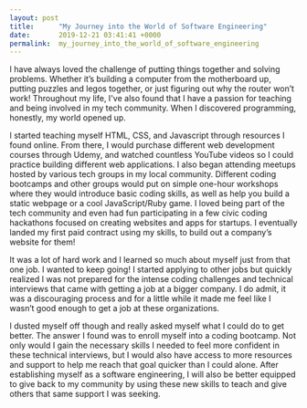```yaml
---
layout: post
title:      "My Journey into the World of Software Engineering"
date:       2019-12-21 03:41:41 +0000
permalink:  my_journey_into_the_world_of_software_engineering
---
```


I have always loved the challenge of putting things together and solving problems. Whether it’s building a computer from the motherboard up, putting puzzles and legos together, or just figuring out why the router won’t work! Throughout my life, I've also found that I have a passion for teaching and being involved in my tech community. When I discovered programming, honestly, my world opened up. 

I started teaching myself HTML, CSS, and Javascript through resources I found online. From there, I would purchase different web development courses through Udemy, and watched countless YouTube videos so I could practice building different web applications. I also began attending meetups hosted by various tech groups in my local community. Different coding bootcamps and other groups would put on simple one-hour workshops where they would introduce basic coding skills, as well as help you build a static webpage or a cool JavaScript/Ruby game. I loved being part of the tech community and even had fun participating in a few civic coding hackathons focused on creating websites and apps for startups. I eventually landed my first paid contract using my skills, to build out a company’s website for them!

It was a lot of hard work and I learned so much about myself just from that one job. I wanted to keep going! I started applying to other jobs but quickly realized I was not prepared for the intense coding challenges and technical interviews that came with getting a job at a bigger company. I do admit, it was a discouraging process and for a little while it made me feel like I wasn’t good enough to get a job at these organizations.

I dusted myself off though and really asked myself what I could do to get better. The answer I found was to enroll myself into a coding bootcamp. Not only would I gain the necessary skills I needed to feel more confident in these technical interviews, but I would also have access to more resources and support to help me reach that goal quicker than I could alone. After establishing myself as a software engineering, I will also be better equipped to give back to my community by using these new skills to teach and give others that same support I was seeking. 



